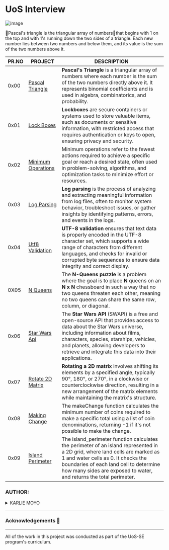 # UoS Interview

![image](https://github.com/user-attachments/assets/cc057f59-3b32-4887-9a53-9f53886a709c)

🔺Pascal's triangle is the triangular array of numbers🔢that begins with 1 on the top and with 1's running down the two sides of a triangle. Each new number lies between two numbers and below them, and its value is the sum of the two numbers above it.

| PR.NO | PROJECT                                                                                                                                                 | DESCRIPTION |
| ----- | ------------------------------------------------------------------------------------------------------------------------------------------------------- | ----------- |
| 0x00 | [Pascal Triangle](./0x00-pascal_triangle/)                                                                                    | **Pascal's Triangle** is a triangular array of numbers where each number is the sum of the two numbers directly above it. It represents binomial coefficients and is used in algebra, combinatorics, and probability.|      
| 0x01 | [Lock Boxes](./0x01-lockboxes/)                                                                                     | **Lockboxes** are secure containers or systems used to store valuable items, such as documents or sensitive information, with restricted access that requires authentication or keys to open, ensuring privacy and security.
| 0x02 | [Minimum Operations](./0x02-minimum_operations/)                                                                                      | Minimum operations refer to the fewest actions required to achieve a specific goal or reach a desired state, often used in problem-solving, algorithms, and optimization tasks to minimize effort or resources.                                                                                                                                                                
| 0x03| [Log Parsing](./0x03-log_parsing/)                                                                  | **Log parsing** is the process of analyzing and extracting meaningful information from log files, often to monitor system behavior, troubleshoot issues, or gather insights by identifying patterns, errors, and events in the logs.|
|  0x04 |  [Utf8 Validation](./0x04-utf8_validation/)                                                                         | **UTF-8 validation** ensures that text data is properly encoded in the UTF-8 character set, which supports a wide range of characters from different languages, and checks for invalid or corrupted byte sequences to ensure data integrity and correct display.                |
| 0X05  | [N Queens](./0x05-nqueens/)                                                    |The **N-Queens puzzle** is a problem where the goal is to place **N** queens on an **N x N** chessboard in such a way that no two queens threaten each other, meaning no two queens can share the same row, column, or diagonal. |
| 0x06  | [Star Wars Api](./0x06-starwars_api/)                                                             | The **Star Wars API** (SWAPI) is a free and open-source API that provides access to data about the Star Wars universe, including information about films, characters, species, starships, vehicles, and planets, allowing developers to retrieve and integrate this data into their applications.|
|  0x07 | [Rotate 2D Matrix](./0x07-rotate_2d_matrix/)                                                                              | **Rotating a 2D matrix** involves shifting its elements by a specified angle, typically 90°, 180°, or 270°, in a clockwise or counterclockwise direction, resulting in a new arrangement of the matrix elements while maintaining the matrix's structure.|
| 0x08 |  [Making Change](./0x08-making_change/)                                                                       | The makeChange function calculates the minimum number of coins required to make a specific total using a list of coin denominations, returning -1 if it's not possible to make the change.|
| 0x09 | [Island Perimeter](./0x09-island_perimeter/)                                                                   | The island_perimeter function calculates the perimeter of an island represented in a 2D grid, where land cells are marked as 1 and water cells as 0. It checks the boundaries of each land cell to determine how many sides are exposed to water, and returns the total perimeter. |
         

### AUTHOR:
<details>
    <summary>KARLIE MOYO</summary>
    <ul>
        <li>
            <a href="https://github.com/karlie-moyo">Github</a>
        </li>
        <li>
            <a href="https://twitter.com/karlieemoyo">Twitter</a>
        </li>
        <li>
            <a href="https://karlieemoyo@gmail.com">e-mail</a>
        </li>
    </ul>
</details>

---

### Acknowledgements  :pray:
___
All of the work in this project was conducted as part of the UoS-SE program's curriculum.
